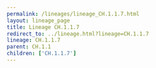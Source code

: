 ```yaml
---
permalink: /lineages/lineage_CH.1.1.7.html
layout: lineage_page
title: Lineage CH.1.1.7
redirect_to: ../lineage.html?lineage=CH.1.1.7
lineage: CH.1.1.7
parent: CH.1.1
children: ['CH.1.1.7']
---
```

